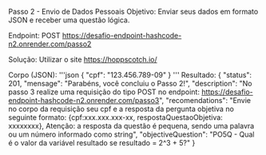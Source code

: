 Passo 2 - Envio de Dados Pessoais
Objetivo: Enviar seus dados em formato JSON e receber uma questão lógica.

Endpoint: POST https://desafio-endpoint-hashcode-n2.onrender.com/passo2

Solução: Utilizar o site https://hoppscotch.io/


Corpo (JSON):
'''json
{
  "cpf": "123.456.789-09"
}
'''
Resultado:
{
  "status": 201,
  "mensage": "Parabéns, você concluiu o Passo 2!",
  "description": "No passo 3 realize uma requisição do tipo POST no endpoint: https://desafio-endpoint-hashcode-n2.onrender.com/passo3",
  "recomendations": "Envie no corpo da requisição seu cpf e a resposta da pergunta objetiva no seguinte formato: {cpf:xxx.xxx.xxx-xx, respostaQuestaoObjetiva: xxxxxxxx}, Atenção: a resposta da questão é pequena, sendo uma palavra ou um número informado como string",
  "objectiveQuestion": "PO5Q - Qual é o valor da variável resultado se resultado = 2^3 + 5?"
}
